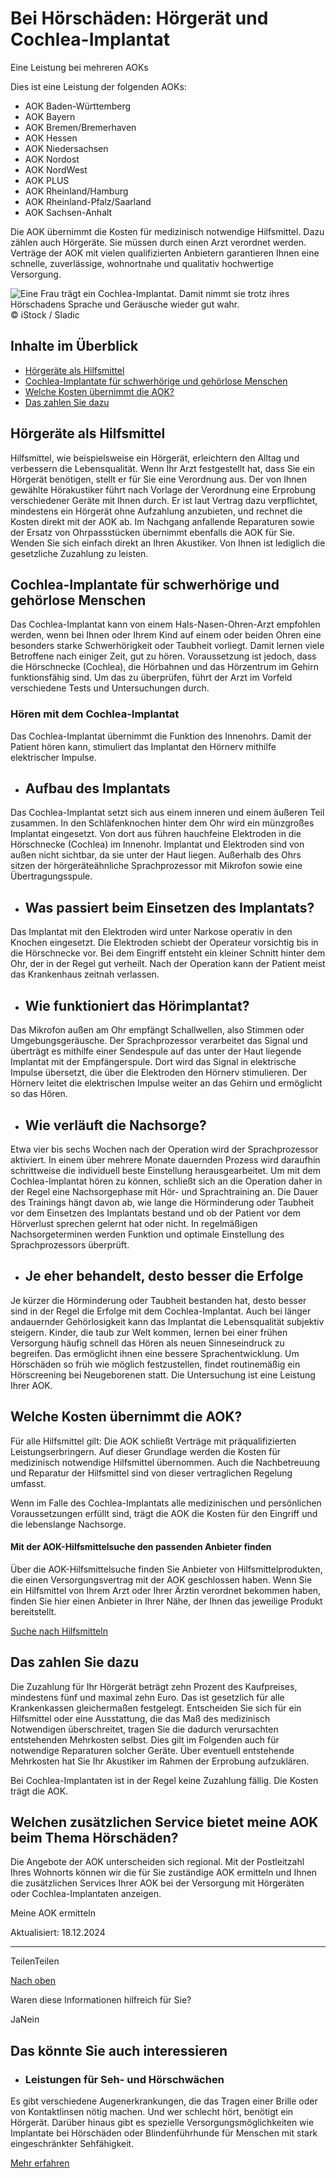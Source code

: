 # Bei Hörschäden: Hörgerät und Cochlea-Implantat

Eine Leistung bei mehreren AOKs

Dies ist eine Leistung der folgenden AOKs:

- AOK Baden-Württemberg
- AOK Bayern
- AOK Bremen/Bremerhaven
- AOK Hessen
- AOK Niedersachsen
- AOK Nordost
- AOK NordWest
- AOK PLUS
- AOK Rheinland/Hamburg
- AOK Rheinland-Pfalz/Saarland
- AOK Sachsen-Anhalt

Die AOK übernimmt die Kosten für medizinisch notwendige Hilfsmittel. Dazu zählen auch Hörgeräte. Sie müssen durch einen Arzt verordnet werden. Verträge der AOK mit vielen qualifizierten Anbietern garantieren Ihnen eine schnelle, zuverlässige, wohnortnahe und qualitativ hochwertige Versorgung.

![Eine Frau trägt ein Cochlea-Implantat. Damit nimmt sie trotz ihres Hörschadens Sprache und Geräusche wieder gut wahr.](https://www.aok.de/pk/magazin/cms/fileadmin/_processed_/1/0/csm_hoergeraet_2aed900b06.jpg.webp)© iStock / Sladic

## Inhalte im Überblick

- [Hörgeräte als Hilfsmittel](https://www.aok.de/pk/leistungen/sehschwaechen-hoerschwaechen/hoerschaeden/#c1590607010)
- [Cochlea-Implantate für schwerhörige und gehörlose Menschen](https://www.aok.de/pk/leistungen/sehschwaechen-hoerschwaechen/hoerschaeden/#c1590607011)
- [Welche Kosten übernimmt die AOK?](https://www.aok.de/pk/leistungen/sehschwaechen-hoerschwaechen/hoerschaeden/#c1590607019)
- [Das zahlen Sie dazu](https://www.aok.de/pk/leistungen/sehschwaechen-hoerschwaechen/hoerschaeden/#c1590607020)

## Hörgeräte als Hilfsmittel

Hilfsmittel, wie beispielsweise ein Hörgerät, erleichtern den Alltag und verbessern die Lebensqualität. Wenn Ihr Arzt festgestellt hat, dass Sie ein Hörgerät benötigen, stellt er für Sie eine Verordnung aus. Der von Ihnen gewählte Hörakustiker führt nach Vorlage der Verordnung eine Erprobung verschiedener Geräte mit Ihnen durch. Er ist laut Vertrag dazu verpflichtet, mindestens ein Hörgerät ohne Aufzahlung anzubieten, und rechnet die Kosten direkt mit der AOK ab. Im Nachgang anfallende Reparaturen sowie der Ersatz von Ohrpassstücken übernimmt ebenfalls die AOK für Sie. Wenden Sie sich einfach direkt an Ihren Akustiker. Von Ihnen ist lediglich die gesetzliche Zuzahlung zu leisten.

## Cochlea-Implantate für schwerhörige und gehörlose Menschen

Das Cochlea-Implantat kann von einem Hals-Nasen-Ohren-Arzt empfohlen werden, wenn bei Ihnen oder Ihrem Kind auf einem oder beiden Ohren eine besonders starke Schwerhörigkeit oder Taubheit vorliegt. Damit lernen viele Betroffene nach einiger Zeit, gut zu hören. Voraussetzung ist jedoch, dass die Hörschnecke (Cochlea), die Hörbahnen und das Hörzentrum im Gehirn funktionsfähig sind. Um das zu überprüfen, führt der Arzt im Vorfeld verschiedene Tests und Untersuchungen durch.

### Hören mit dem Cochlea-Implantat

Das Cochlea-Implantat übernimmt die Funktion des Innenohrs. Damit der Patient hören kann, stimuliert das Implantat den Hörnerv mithilfe elektrischer Impulse.

- ## Aufbau des Implantats









Das Cochlea-Implantat setzt sich aus einem inneren und einem äußeren Teil zusammen. In den Schläfenknochen hinter dem Ohr wird ein münzgroßes Implantat eingesetzt. Von dort aus führen hauchfeine Elektroden in die Hörschnecke (Cochlea) im Innenohr. Implantat und Elektroden sind von außen nicht sichtbar, da sie unter der Haut liegen. Außerhalb des Ohrs sitzen der hörgeräteähnliche Sprachprozessor mit Mikrofon sowie eine Übertragungsspule.

- ## Was passiert beim Einsetzen des Implantats?









Das Implantat mit den Elektroden wird unter Narkose operativ in den Knochen eingesetzt. Die Elektroden schiebt der Operateur vorsichtig bis in die Hörschnecke vor. Bei dem Eingriff entsteht ein kleiner Schnitt hinter dem Ohr, der in der Regel gut verheilt. Nach der Operation kann der Patient meist das Krankenhaus zeitnah verlassen.

- ## Wie funktioniert das Hörimplantat?









Das Mikrofon außen am Ohr empfängt Schallwellen, also Stimmen oder Umgebungsgeräusche. Der Sprachprozessor verarbeitet das Signal und überträgt es mithilfe einer Sendespule auf das unter der Haut liegende Implantat mit der Empfängerspule. Dort wird das Signal in elektrische Impulse übersetzt, die über die Elektroden den Hörnerv stimulieren. Der Hörnerv leitet die elektrischen Impulse weiter an das Gehirn und ermöglicht so das Hören.

- ## Wie verläuft die Nachsorge?









Etwa vier bis sechs Wochen nach der Operation wird der Sprachprozessor aktiviert. In einem über mehrere Monate dauernden Prozess wird daraufhin schrittweise die individuell beste Einstellung herausgearbeitet. Um mit dem Cochlea-Implantat hören zu können, schließt sich an die Operation daher in der Regel eine Nachsorgephase mit Hör- und Sprachtraining an. Die Dauer des Trainings hängt davon ab, wie lange die Hörminderung oder Taubheit vor dem Einsetzen des Implantats bestand und ob der Patient vor dem Hörverlust sprechen gelernt hat oder nicht. In regelmäßigen Nachsorgeterminen werden Funktion und optimale Einstellung des Sprachprozessors überprüft.

- ## Je eher behandelt, desto besser die Erfolge









Je kürzer die Hörminderung oder Taubheit bestanden hat, desto besser sind in der Regel die Erfolge mit dem Cochlea-Implantat. Auch bei länger andauernder Gehörlosigkeit kann das Implantat die Lebensqualität subjektiv steigern. Kinder, die taub zur Welt kommen, lernen bei einer frühen Versorgung häufig schnell das Hören als neuen Sinneseindruck zu begreifen. Das ermöglicht ihnen eine bessere Sprachentwicklung. Um Hörschäden so früh wie möglich festzustellen, findet routinemäßig ein Hörscreening bei Neugeborenen statt. Die Untersuchung ist eine Leistung Ihrer AOK.


## Welche Kosten übernimmt die AOK?

Für alle Hilfsmittel gilt: Die AOK schließt Verträge mit präqualifizierten Leistungserbringern. Auf dieser Grundlage werden die Kosten für medizinisch notwendige Hilfsmittel übernommen. Auch die Nachbetreuung und Reparatur der Hilfsmittel sind von dieser vertraglichen Regelung umfasst.

Wenn im Falle des Cochlea-Implantats alle medizinischen und persönlichen Voraussetzungen erfüllt sind, trägt die AOK die Kosten für den Eingriff und die lebenslange Nachsorge.

#### Mit der AOK-Hilfsmittelsuche den passenden Anbieter finden

Über die AOK-Hilfsmittelsuche finden Sie Anbieter von Hilfsmittelprodukten, die einen Versorgungsvertrag mit der AOK geschlossen haben. Wenn Sie ein Hilfsmittel von Ihrem Arzt oder Ihrer Ärztin verordnet bekommen haben, finden Sie hier einen Anbieter in Ihrer Nähe, der Ihnen das jeweilige Produkt bereitstellt.

[Suche nach Hilfsmitteln](https://www.aok.de/pk/hilfsmittelsuche/)

## Das zahlen Sie dazu

Die Zuzahlung für Ihr Hörgerät beträgt zehn Prozent des Kaufpreises, mindestens fünf und maximal zehn Euro. Das ist gesetzlich für alle Krankenkassen gleichermaßen festgelegt. Entscheiden Sie sich für ein Hilfsmittel oder eine Ausstattung, die das Maß des medizinisch Notwendigen überschreitet, tragen Sie die dadurch verursachten entstehenden Mehrkosten selbst. Dies gilt im Folgenden auch für notwendige Reparaturen solcher Geräte. Über eventuell entstehende Mehrkosten hat Sie Ihr Akustiker im Rahmen der Erprobung aufzuklären.

Bei Cochlea-Implantaten ist in der Regel keine Zuzahlung fällig. Die Kosten trägt die AOK.

## Welchen zusätzlichen Service bietet meine AOK beim Thema Hörschäden?

Die Angebote der AOK unterscheiden sich regional. Mit der Postleitzahl Ihres Wohnorts können wir die für Sie zuständige AOK ermitteln und Ihnen die zusätzlichen Services Ihrer AOK bei der Versorgung mit Hörgeräten oder Cochlea-Implantaten anzeigen.

Meine AOK ermitteln

Aktualisiert: 18.12.2024

* * *

TeilenTeilen

[Nach oben](https://www.aok.de/pk/leistungen/sehschwaechen-hoerschwaechen/hoerschaeden/#main-content)

Waren diese Informationen hilfreich für Sie?

JaNein

## Das könnte Sie auch interessieren

- ### Leistungen für Seh- und Hörschwächen







Es gibt verschiedene Augenerkrankungen, die das Tragen einer Brille oder von Kontaktlinsen nötig machen. Und wer schlecht hört, benötigt ein Hörgerät. Darüber hinaus gibt es spezielle Versorgungsmöglichkeiten wie Implantate bei Hörschäden oder Blindenführhunde für Menschen mit stark eingeschränkter Sehfähigkeit.



[Mehr erfahren](https://www.aok.de/pk/leistungen/sehschwaechen-hoerschwaechen/)